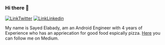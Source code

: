 ### Hi there 👋 

[![LinkTwitter](https://img.shields.io/twitter/follow/SayedElabady?style=social)](https://twitter.com/SayedElAbady) [![LinkLinkedin](https://img.shields.io/badge/-LinkedIn-0e76a8?style=plastic&logo=linkedIn)](https://www.linkedin.com/in/sayedelabady/)

My name is Sayed Elabady, am an Android Engineer with 4 years of Experience who has an appriecation for good food espically pizza. [Here](https://medium.com/@sayedelabady) you can follow me on Medium. 



